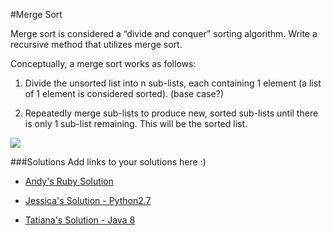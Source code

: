 #Merge Sort

Merge sort is considered a “divide and conquer” sorting algorithm. Write a recursive method that utilizes merge sort.

Conceptually, a merge sort works as follows:

1. Divide the unsorted list into n sub-lists, each containing 1 element (a list of 1 element is considered sorted). (base case?)

2. Repeatedly merge sub-lists to produce new, sorted sub-lists until there is only 1 sub-list remaining. This will be the sorted list.

<img src="http://upload.wikimedia.org/wikipedia/commons/thumb/e/e6/Merge_sort_algorithm_diagram.svg/300px-Merge_sort_algorithm_diagram.svg.png">

###Solutions
Add links to your solutions here :)
- [Andy's Ruby Solution](https://github.com/acarl005/Recursion-Talk/blob/master/recursion%20lecture/code/merge.rb)

- [Jessica's Solution - Python2.7](https://github.com/chatasweetie/whiteboarding-and-coding-problems/blob/master/questions/merge_sort/solution/merge_sort.py)

- [Tatiana's Solution - Java 8](https://github.com/chatasweetie/whiteboarding-and-coding-problems/blob/master/questions/merge_sort/solution/myMergeSort.java)